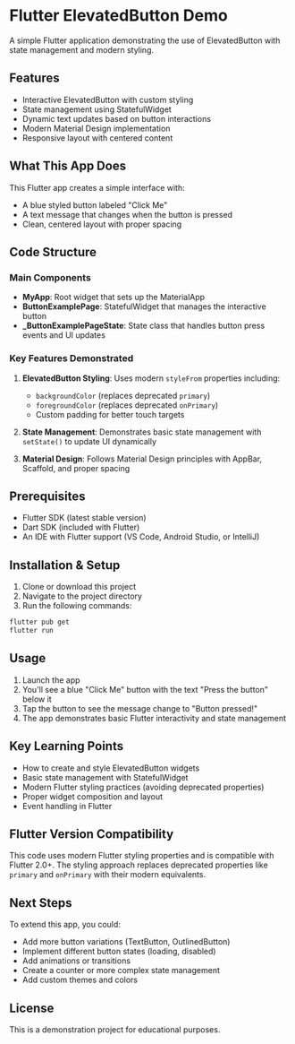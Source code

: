 # Flutter ElevatedButton Demo

A simple Flutter application demonstrating the use of ElevatedButton with state management and modern styling.

## Features

- Interactive ElevatedButton with custom styling
- State management using StatefulWidget
- Dynamic text updates based on button interactions
- Modern Material Design implementation
- Responsive layout with centered content

## What This App Does

This Flutter app creates a simple interface with:
- A blue styled button labeled "Click Me"
- A text message that changes when the button is pressed
- Clean, centered layout with proper spacing

## Code Structure

### Main Components

- **MyApp**: Root widget that sets up the MaterialApp
- **ButtonExamplePage**: StatefulWidget that manages the interactive button
- **_ButtonExamplePageState**: State class that handles button press events and UI updates

### Key Features Demonstrated

1. **ElevatedButton Styling**: Uses modern `styleFrom` properties including:
   - `backgroundColor` (replaces deprecated `primary`)
   - `foregroundColor` (replaces deprecated `onPrimary`)
   - Custom padding for better touch targets

2. **State Management**: Demonstrates basic state management with `setState()` to update UI dynamically

3. **Material Design**: Follows Material Design principles with AppBar, Scaffold, and proper spacing

## Prerequisites

- Flutter SDK (latest stable version)
- Dart SDK (included with Flutter)
- An IDE with Flutter support (VS Code, Android Studio, or IntelliJ)

## Installation & Setup

1. Clone or download this project
2. Navigate to the project directory
3. Run the following commands:

```bash
flutter pub get
flutter run
```

## Usage

1. Launch the app
2. You'll see a blue "Click Me" button with the text "Press the button" below it
3. Tap the button to see the message change to "Button pressed!"
4. The app demonstrates basic Flutter interactivity and state management

## Key Learning Points

- How to create and style ElevatedButton widgets
- Basic state management with StatefulWidget
- Modern Flutter styling practices (avoiding deprecated properties)
- Proper widget composition and layout
- Event handling in Flutter

## Flutter Version Compatibility

This code uses modern Flutter styling properties and is compatible with Flutter 2.0+. The styling approach replaces deprecated properties like `primary` and `onPrimary` with their modern equivalents.

## Next Steps

To extend this app, you could:
- Add more button variations (TextButton, OutlinedButton)
- Implement different button states (loading, disabled)
- Add animations or transitions
- Create a counter or more complex state management
- Add custom themes and colors

## License

This is a demonstration project for educational purposes.